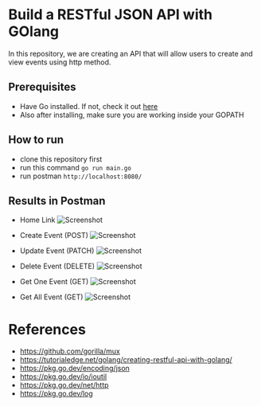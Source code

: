 # Build a RESTful JSON API with GOlang
In this repository, we are creating an API that will allow users to create and view events using http method.

## Prerequisites
* Have Go installed. If not, check it out [here](https://golang.org/doc/install)
* Also after installing, make sure you are working inside your GOPATH

## How to run 
* clone this repository first
* run this command ```go run main.go```
* run postman ```http://localhost:8080/```

## Results in Postman
* Home Link
![Screenshot](https://github.com/mahendraputra21/go-rest-api/blob/main/images/home-link.png)

* Create Event (POST)
![Screenshot](https://github.com/mahendraputra21/go-rest-api/blob/main/images/create-event.png)

* Update Event (PATCH)
![Screenshot](https://github.com/mahendraputra21/go-rest-api/blob/main/images/update-event.png)

* Delete Event (DELETE)
![Screenshot](https://github.com/mahendraputra21/go-rest-api/blob/main/images/delete-event.png)

* Get One Event (GET)
![Screenshot](https://github.com/mahendraputra21/go-rest-api/blob/main/images/delete-event.png)

* Get All Event (GET)
![Screenshot](https://github.com/mahendraputra21/go-rest-api/blob/main/images/get-all-event.png)

# References
* https://github.com/gorilla/mux
* https://tutorialedge.net/golang/creating-restful-api-with-golang/
* https://pkg.go.dev/encoding/json
* https://pkg.go.dev/io/ioutil
* https://pkg.go.dev/net/http
* https://pkg.go.dev/log
